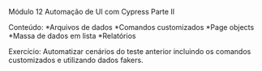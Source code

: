 Módulo 12 Automação de UI com Cypress Parte II

Conteúdo:
*Arquivos de dados
*Comandos customizados
*Page objects
*Massa de dados em lista
*Relatórios

Exercício: Automatizar cenários do teste anterior incluindo os comandos customizados e utilizando dados fakers.
